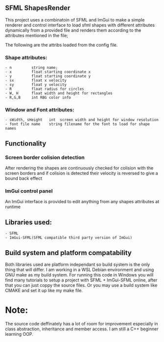 
## SFML ShapesRender

This project uses a combinatoin of SFML and ImGui to make a simple renderer and control interface to load sfml shapes with different attributes dynamically from a provided file and renders them according to the attributes mentioned in the file;

The following are the attribs loaded from the config file.

### Shape attributes:

    - n         string name;
    - x         float starting coordinate x
    - y         float starting coordinate y
    - sx        float x velocity
    - sy        float y velocity
    - R         float radius for circles
    - W, H      float width and height for rectangles
    - R,G,B     int RBG color info

### Window and Font attributes:
    - sWidth, sHeight   int  screen width and height for window resolution
    - font file name    string filename for the font to load for shape names

## Functionality

### Screen border colision detection

After rendering the shapes are continuously checked for colision with the screen borders and if colision is detected their velocity is reversed to give a bound back effect

### ImGui control panel

An ImGui interface is provided to edit anything from any shapes attributes at runtime

## Libraries used:

    - SFML          
    - ImGui-SFML(SFML compatible third party version of ImGui)  

## Build system and platform compatability

Both libraries used are platform independant so build system is the only thing that will differ.
I am working in a WSL Debian environment and using GNU make as my build system.
For running this code in Windows you will find many tutorials to setup a project with SFML + ImGui-SFML online, after that you can just coppy the source files.
Or you may use a build system like CMAKE and set it up like my make file.

# Note:

The source code deffinately has a lot of room for improvement especially in class abstraction, inheritance and member access. I am still a C++ beginner learning OOP.
